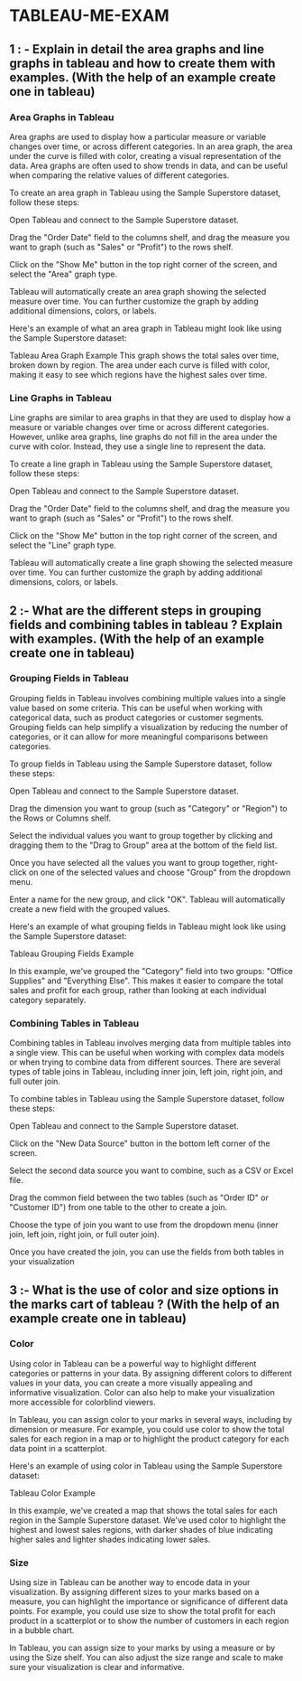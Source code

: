 # TABLEAU-ME-EXAM

## 1 : - Explain in detail the area graphs and line graphs in tableau and how to create them with examples. (With the help of an example create one in tableau)

### Area Graphs in Tableau
Area graphs are used to display how a particular measure or variable changes over time, or across different categories. In an area graph, the area under the curve is filled with color, creating a visual representation of the data. Area graphs are often used to show trends in data, and can be useful when comparing the relative values of different categories.

To create an area graph in Tableau using the Sample Superstore dataset, follow these steps:

Open Tableau and connect to the Sample Superstore dataset.

Drag the "Order Date" field to the columns shelf, and drag the measure you want to graph (such as "Sales" or "Profit") to the rows shelf.

Click on the "Show Me" button in the top right corner of the screen, and select the "Area" graph type.

Tableau will automatically create an area graph showing the selected measure over time. You can further customize the graph by adding additional dimensions, colors, or labels.

Here's an example of what an area graph in Tableau might look like using the Sample Superstore dataset:

Tableau Area Graph Example
This graph shows the total sales over time, broken down by region. The area under each curve is filled with color, making it easy to see which regions have the highest sales over time.

### Line Graphs in Tableau

Line graphs are similar to area graphs in that they are used to display how a measure or variable changes over time or across different categories. However, unlike area graphs, line graphs do not fill in the area under the curve with color. Instead, they use a single line to represent the data.

To create a line graph in Tableau using the Sample Superstore dataset, follow these steps:

Open Tableau and connect to the Sample Superstore dataset.

Drag the "Order Date" field to the columns shelf, and drag the measure you want to graph (such as "Sales" or "Profit") to the rows shelf.

Click on the "Show Me" button in the top right corner of the screen, and select the "Line" graph type.

Tableau will automatically create a line graph showing the selected measure over time. You can further customize the graph by adding additional dimensions, colors, or labels.

## 2 :-  What are the different steps in grouping fields and combining tables in tableau ? Explain with examples. (With the help of an example create one in tableau)

### Grouping Fields in Tableau
Grouping fields in Tableau involves combining multiple values into a single value based on some criteria. This can be useful when working with categorical data, such as product categories or customer segments. Grouping fields can help simplify a visualization by reducing the number of categories, or it can allow for more meaningful comparisons between categories.

To group fields in Tableau using the Sample Superstore dataset, follow these steps:

Open Tableau and connect to the Sample Superstore dataset.

Drag the dimension you want to group (such as "Category" or "Region") to the Rows or Columns shelf.

Select the individual values you want to group together by clicking and dragging them to the "Drag to Group" area at the bottom of the field list.

Once you have selected all the values you want to group together, right-click on one of the selected values and choose "Group" from the dropdown menu.

Enter a name for the new group, and click "OK". Tableau will automatically create a new field with the grouped values.

Here's an example of what grouping fields in Tableau might look like using the Sample Superstore dataset:

Tableau Grouping Fields Example

In this example, we've grouped the "Category" field into two groups: "Office Supplies" and "Everything Else". This makes it easier to compare the total sales and profit for each group, rather than looking at each individual category separately.

### Combining Tables in Tableau 
Combining tables in Tableau involves merging data from multiple tables into a single view. This can be useful when working with complex data models or when trying to combine data from different sources. There are several types of table joins in Tableau, including inner join, left join, right join, and full outer join.

To combine tables in Tableau using the Sample Superstore dataset, follow these steps:

Open Tableau and connect to the Sample Superstore dataset.

Click on the "New Data Source" button in the bottom left corner of the screen.

Select the second data source you want to combine, such as a CSV or Excel file.

Drag the common field between the two tables (such as "Order ID" or "Customer ID") from one table to the other to create a join.

Choose the type of join you want to use from the dropdown menu (inner join, left join, right join, or full outer join).

Once you have created the join, you can use the fields from both tables in your visualization


## 3 :- What is the use of color and size options in the marks cart of tableau ? (With the help of an example create one in tableau) 

### Color

Using color in Tableau can be a powerful way to highlight different categories or patterns in your data. By assigning different colors to different values in your data, you can create a more visually appealing and informative visualization. Color can also help to make your visualization more accessible for colorblind viewers.

In Tableau, you can assign color to your marks in several ways, including by dimension or measure. For example, you could use color to show the total sales for each region in a map or to highlight the product category for each data point in a scatterplot.

Here's an example of using color in Tableau using the Sample Superstore dataset:

Tableau Color Example

In this example, we've created a map that shows the total sales for each region in the Sample Superstore dataset. We've used color to highlight the highest and lowest sales regions, with darker shades of blue indicating higher sales and lighter shades indicating lower sales.

### Size

Using size in Tableau can be another way to encode data in your visualization. By assigning different sizes to your marks based on a measure, you can highlight the importance or significance of different data points. For example, you could use size to show the total profit for each product in a scatterplot or to show the number of customers in each region in a bubble chart.

In Tableau, you can assign size to your marks by using a measure or by using the Size shelf. You can also adjust the size range and scale to make sure your visualization is clear and informative.
